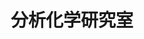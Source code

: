 ---
title: "分析化学研究室"
draft: false

# page title background image
bg_image: "images/banner/bg1.jpg"

# meta description ~100 letters in Japanese
description : "生体物質の高性能分析法や新規ナノマテリアルの開発"

# Research image
image: "images/labs/flask.jpg"

# taxonomy
la_categories: "物質化学" # 分子化学 | 物質化学 | 反応化学
keywords: ["生体分析化学", "ナノマテリアル", "レーザー分光"]

# faculties; label: true name and title
faculties:
- id: kaneta
  name: "\u91D1\u7530 \u9686 \u6559\u6388"
- id: takeyasu
  name: "\u6B66\u5B89 \u4F38\u5E78 \u51C6\u6559\u6388"


# contact info
contact:
- icon: ti-email
  link: mailto:kaneta@okayama-u.ac.jp
  name: kaneta@okayama-u.ac.jp
- icon: ti-mobile
  link: tel:086-251-7847
  name: 086-251-7847


- name : "分析化学研究室"
  icon : "ti-world" # icon pack : https://themify.me/themify-icons
  link : "http://chem.okayama-u.ac.jp/~analytical/home_j.html"

- name : "700-8530 岡山県岡山市津島中3－1－1"
  icon : "ti-location-pin" # icon pack : https://themify.me/themify-icons
  link : "#"

# type
type: "laboratory"
---